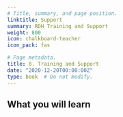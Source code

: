 ```yaml
---
# Title, summary, and page position.
linktitle: Support
summary: RDH Training and Support
weight: 800
icon: chalkboard-teacher
icon_pack: fas

# Page metadata.
title: 8. Training and Support
date: "2020-12-20T00:00:00Z"
type: book  # Do not modify.
---
```


## What you will learn